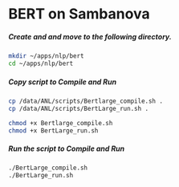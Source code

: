 # BERT on Sambanova

##### Create and and move to the following directory.

```bash
mkdir ~/apps/nlp/bert
cd ~/apps/nlp/bert
```

##### Copy script to Compile and Run

```bash
cp /data/ANL/scripts/Bertlarge_compile.sh .
cp /data/ANL/scripts/BertLarge_run.sh .

chmod +x Bertlarge_compile.sh
chmod +x BertLarge_run.sh
```

##### Run the script to Compile and Run

```bash
./BertLarge_compile.sh
./BertLarge_run.sh
```
